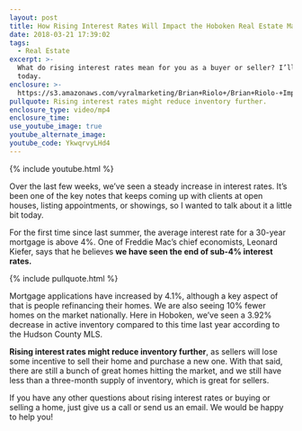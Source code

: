 ```yaml
---
layout: post
title: How Rising Interest Rates Will Impact the Hoboken Real Estate Market
date: 2018-03-21 17:39:02
tags:
  - Real Estate
excerpt: >-
  What do rising interest rates mean for you as a buyer or seller? I’ll explain
  today.
enclosure: >-
  https://s3.amazonaws.com/vyralmarketing/Brian+Riolo+/Brian+Riolo-+Impending+Interest+Rate+News.mp4
pullquote: Rising interest rates might reduce inventory further.
enclosure_type: video/mp4
enclosure_time:
use_youtube_image: true
youtube_alternate_image:
youtube_code: YkwqrvyLHd4
---
```


{% include youtube.html %}

Over the last few weeks, we’ve seen a steady increase in interest rates. It’s been one of the key notes that keeps coming up with clients at open houses, listing appointments, or showings, so I wanted to talk about it a little bit today.

For the first time since last summer, the average interest rate for a 30-year mortgage is above 4%. One of Freddie Mac’s chief economists, Leonard Kiefer, says that he believes **we have seen the end of sub-4% interest rates.**

{% include pullquote.html %}

Mortgage applications have increased by 4.1%, although a key aspect of that is people refinancing their homes. We are also seeing 10% fewer homes on the market nationally. Here in Hoboken, we’ve seen a 3.92% decrease in active inventory compared to this time last year according to the Hudson County MLS.

**Rising interest rates might reduce inventory further**, as sellers will lose some incentive to sell their home and purchase a new one. With that said, there are still a bunch of great homes hitting the market, and we still have less than a three-month supply of inventory, which is great for sellers.

If you have any other questions about rising interest rates or buying or selling a home, just give us a call or send us an email. We would be happy to help you!

&nbsp;